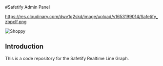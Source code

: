 #Safetify Admin Panel

https://res.cloudinary.com/dwv1g2skd/image/upload/v1653199014/Safetify_zbpclf.png


![Shoppy](https://res.cloudinary.com/dwv1g2skd/image/upload/v1653199014/Safetify_zbpclf.png)


## Introduction
This is a code repository for the Safetify Realtime Line Graph.


